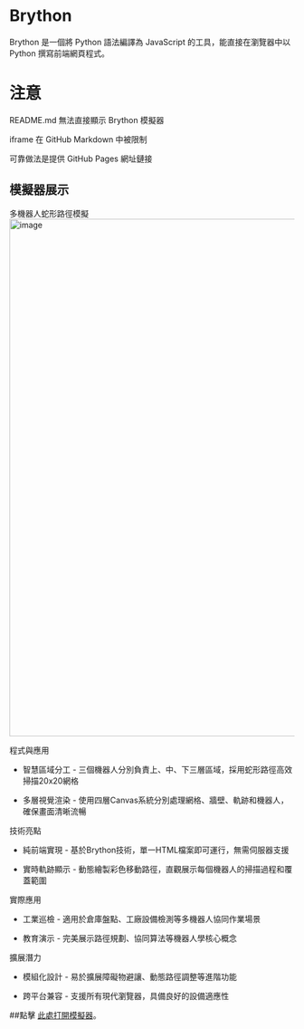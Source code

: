 # Brython

Brython 是一個將 Python 語法編譯為 JavaScript 的工具，能直接在瀏覽器中以 Python 撰寫前端網頁程式。

# 注意

README.md 無法直接顯示 Brython 模擬器

iframe 在 GitHub Markdown 中被限制

可靠做法是提供 GitHub Pages 網址鏈接

## 模擬器展示

多機器人蛇形路徑模擬
<img width="762" height="914" alt="image" src="https://github.com/user-attachments/assets/da432437-81ca-4fc6-8511-5c277be04a56" />

程式與應用


- 智慧區域分工 - 三個機器人分別負責上、中、下三層區域，採用蛇形路徑高效掃描20x20網格

- 多層視覺渲染 - 使用四層Canvas系統分別處理網格、牆壁、軌跡和機器人，確保畫面清晰流暢

技術亮點


- 純前端實現 - 基於Brython技術，單一HTML檔案即可運行，無需伺服器支援

- 實時軌跡顯示 - 動態繪製彩色移動路徑，直觀展示每個機器人的掃描過程和覆蓋範圍

實際應用


- 工業巡檢 - 適用於倉庫盤點、工廠設備檢測等多機器人協同作業場景

- 教育演示 - 完美展示路徑規劃、協同算法等機器人學核心概念

擴展潛力


- 模組化設計 - 易於擴展障礙物避讓、動態路徑調整等進階功能

- 跨平台兼容 - 支援所有現代瀏覽器，具備良好的設備適應性
  

 ##點擊 [此處打開模擬器](https://leceichen.github.io/w7-Brython-/ )。

